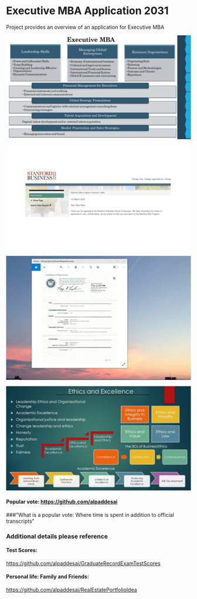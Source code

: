 # Executive MBA Application 2031

Project provides an overview of an application for Executive MBA

![image](ExecutiveMBA.jpg)

![image](StanfordBusinessSchool.jpg)

![image](USCopyrightCertificate.png)

![image](Ethics.jpg)

#### Popular vote: https://github.com/alpaddesai
###"What is a popular vote: Where time is spent in addition to official transcripts"

### Additional details please reference 
#### Test Scores: 
https://github.com/alpaddesai/GraduateRecordExamTestScores 
#### Personal life: Family and Friends:
https://github.com/alpaddesai/RealEstatePortfolioIdea
